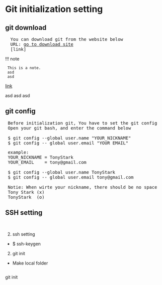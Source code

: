 # Git initialization setting


## git download
<pre>
  You can download git from the website below
  URL: <a href="https://git-scm.com/downloads" target="_blank">go to download site</a>
  [link]
</pre>

!!! note

     This is a note.
     asd
     asd
   [link](https://git-scm.com/downloads, "test")
     
asd asd asd
## git config
<pre>
 Before initialization git, You have to set the git config
 Open your git bash, and enter the command below
 
 $ git config --global user.name "YOUR_NICKNAME"
 $ git config -- global user.email "YOUR_EMAIL"
</pre>
<pre>
 example:
 YOUR_NICKNAME = TonyStark
 YOUR_EMAIL    = tony@gmail.com
 
 $ git config --global user.name TonyStark
 $ git config -- global user.email tony@gmail.com
 
 Notie: When wirte your nickname, there should be no space
 Tony Stark (x)
 TonyStark  (o)
</pre>

## SSH setting
<pre>
 
</pre>
2. ssh setting
- $ ssh-keygen

2. git init
- Make local folder 
<pre>
</pre>

git init
